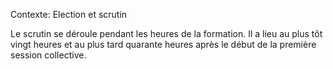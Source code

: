 Contexte: Election et scrutin

Le scrutin se déroule pendant les heures de la formation. Il a lieu au plus tôt vingt heures et au plus tard quarante heures après le début de la première session collective.